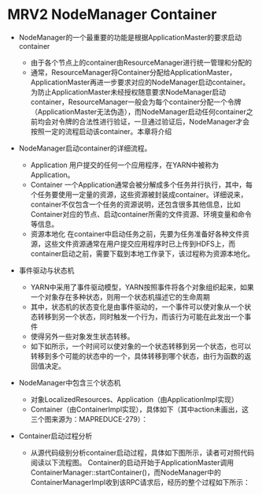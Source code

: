 # MRV2 NodeManager Container

* NodeManager的一个最重要的功能是根据ApplicationMaster的要求启动container 
   * 由于各个节点上的container由ResourceManager进行统一管理和分配的
   * 通常，ResourceManager将Container分配给ApplicationMaster，ApplicationMaster再进一步要求对应的NodeManager启动container。为防止ApplicationMaster未经授权随意要求NodeManager启动container，ResourceManager一般会为每个container分配一个令牌（ApplicationMaster无法伪造），而NodeManager启动任何container之前均会对令牌的合法性进行验证，一旦通过验证后，NodeManager才会按照一定的流程启动该container。本章将介绍

* NodeManager启动container的详细流程。
  * Application 用户提交的任何一个应用程序，在YARN中被称为Application。
  * Container 一个Application通常会被分解成多个任务并行执行，其中，每个任务要使用一定量的资源，这些资源被封装成container。详细说来，container不仅包含一个任务的资源说明，还包含很多其他信息，比如Container对应的节点、启动container所需的文件资源、环境变量和命令等信息。
  * 资源本地化 在container中启动任务之前，先要为任务准备好各种文件资源，这些文件资源通常在用户提交应用程序时已上传到HDFS上，而container启动之前，需要下载到本地工作录下，该过程称为资源本地化。


* 事件驱动与状态机
  * YARN中采用了事件驱动模型，YARN按照事件将各个对象组织起来，如果一个对象存在多种状态，则用一个状态机描述它的生命周期
  * 其中，状态机的状态变化是由事件驱动的，一个事件可以使对象从一个状态转移到另一个状态，同时触发一个行为，而该行为可能在此发出一个事件
  * 使得另外一些对象发生状态转移。 
  * 如下如所示，一个时间可以使对象的一个状态转移到另一个状态，也可以转移到多个可能的状态中的一个，具体转移到哪个状态，由行为函数的返回值决定。

* NodeManager中包含三个状态机
  * 对象LocalizedResources、Application（由ApplicationImpl实现）
  * Container（由ContainerImpl实现），具体如下（其中action未画出，这三个图来源为：MAPREDUCE-279）：
 
* Container启动过程分析
  * 从源代码级别分析container启动过程，具体如下图所示，读者可对照代码阅读以下流程图。
Container的启动开始于ApplicationMaster调用ContainerManager::startContainer()，而NodeManager中的ContainerManagerImpl收到该RPC请求后，经历的整个过程如下所示：
 
